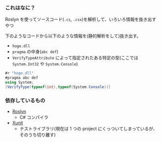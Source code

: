 ### これはなに？
Roslyn を使ってソースコード(`.cs`, `.csx`)を解析して、いろいろ情報を抜き出すやつ

下のようなコードから以下のような情報を(静的解析をして)抜き出す。
- `hoge.dll`
- `pragma` の中身(`abc def`)
- `VerifyTypeAttribute` によって指定されたある特定の型(ここでは `System.Int32` や `System.Console`)

```cs
#r "hoge.dll"
#pragma abc def
using System;
[VerifyType(typeof(int),typeof(System.Console))]
```

### 依存しているもの
- [Roslyn](https://github.com/dotnet/roslyn)
    - C# コンパイラ
- [Xunit](https://github.com/xunit/xunit)
    - テストライブラリ(現在は 1 つの project にくっついてしまっているが、そのうち切り離す)
